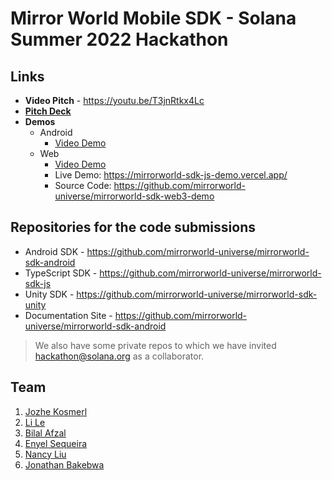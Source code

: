 # Mirror World Mobile SDK - Solana Summer 2022 Hackathon

## Links
- **Video Pitch** - https://youtu.be/T3jnRtkx4Lc
- [**Pitch Deck**](https://github.com/mirrorworld-universe/solana-summer-2022/blob/main/Mirror%20World%20Mobile%20SDK%20Solana%20Summer%202022%20Submission.pdf)
- **Demos**
  - Android
    - [Video Demo](demos/Android-Demo.mp4)
  - Web
    - [Video Demo](demos/Web.mp4)
    - Live Demo: https://mirrorworld-sdk-js-demo.vercel.app/
    - Source Code: https://github.com/mirrorworld-universe/mirrorworld-sdk-web3-demo

## Repositories for the code submissions
- Android SDK - https://github.com/mirrorworld-universe/mirrorworld-sdk-android
- TypeScript SDK - https://github.com/mirrorworld-universe/mirrorworld-sdk-js
- Unity SDK - https://github.com/mirrorworld-universe/mirrorworld-sdk-unity
- Documentation Site - https://github.com/mirrorworld-universe/mirrorworld-sdk-android
  
> We also have some private repos to which we have invited hackathon@solana.org as a collaborator.

## Team
1. [Jozhe Kosmerl](https://github.com/joze144)
2. [Li Le](https://github.com/lilemw)
3. [Bilal Afzal](https://github.com/bilalafzal97)
4. [Enyel Sequeira](https://github.com/enyelsequeira)
5. [Nancy Liu](https://github.com/lynancy)
6. [Jonathan Bakebwa](https://github.com/codebender828)
